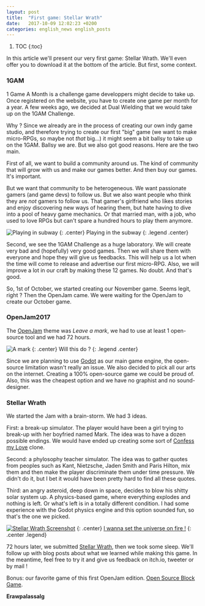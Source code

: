 ```yaml
---
layout: post
title:  "First game: Stellar Wrath"
date:   2017-10-09 12:02:23 +0200
categories: english_news english_posts
---
```


1. TOC
{:toc}

In this article we'll present our very first game: Stellar Wrath.
We'll even offer you to download it at the bottom of the article.
But first, some context.

### 1GAM

1 Game A Month is a challenge game developpers might decide to take up.
Once registered on the website, you have to create one game per month for a year.
A few weeks ago, we decided at Dual Wielding that we would take up on the 1GAM Challenge.

Why ? Since we already are in the process of creating our own indy game studio,
and therefore trying to create our first "big" game (we want to make micro-RPGs, so maybe not _that_ big...)
it might seem a bit ballsy to take up on the 1GAM.
Ballsy we are. But we also got good reasons. Here are the two main.

First of all, we want to build a community around us. The kind of community that will
grow with us and make our games better. And then buy our games. It's important.

But we want that community to be heterogeneous. We want passionate gamers (and game devs)
to follow us. But we also want people who think they are _not_ gamers to follow us.
That gamer's girlfriend who likes stories and enjoy discovering new ways of hearing them,
but hate having to dive into a pool of heavy game mechanics.
Or that married man, with a job, who used to love RPGs but can't spare a hundred hours to
play them anymore.

![Playing in subway](https://img15.hostingpics.net/pics/768110ManPlayingInSubway2.png)
{: .center}
Playing in the subway
{: .legend .center}

Second, we see the 1GAM Challenge as a huge laboratory. 
We will create very bad and (hopefully) very good games.
Then we will share them with everyone and hope they will give us feedbacks.
This will help us a lot when the time will come to release and advertise our first micro-RPG.
Also, we will improve a lot in our craft by making these 12 games. No doubt. And that's good.
 
So, 1st of October, we started creating our November game. Seems legit, right ?
Then the OpenJam came. We were waiting for the OpenJam to create our October game.

### OpenJam2017

The [OpenJam](https://itch.io/jam/open-jam-1) theme was _Leave a mark_, we had to use
at least 1 open-source tool and we had 72 hours.

![A mark](https://img15.hostingpics.net/pics/691346coin2661272640.jpg)
{: .center}
Will this do ?
{: .legend .center}

Since we are planning to use [Godot](https://godotengine.org/) as our main game engine,
the open-source limitation wasn't really an issue.
We also decided to pick all our arts on the internet. 
Creating a 100% open-source game we could be proud of.
Also, this was the cheapest option and we have no graphist and no sound-designer.

### Stellar Wrath

We started the Jam with a brain-storm. We had 3 ideas.

First: a break-up simulator. The player would have been a girl trying to break-up with her boyfried named Mark.
The idea was to have a dozen possible endings. We would have ended up creating
some sort of [Confess my Love](http://store.steampowered.com/app/637850/Confess_My_Love/) clone.


Second: a phylosophy teacher simulator. The idea was to gather quotes from
peoples such as Kant, Nietzsche, Jaden Smith and Paris Hilton, mix them and
then make the player discriminate them under time pressure.
We didn't do it, but I bet it would have been pretty hard to find all these quotes.

Third: an angry asteroid, deep down in space, decides to blow his shitty solar system up.
A physics-based game, where everything explodes and nothing is left. Or what's left is in
a totally different condition.
I had some experience with the Godot physics engine and this option sounded fun, so that's the one we picked.

[![Stellar Wrath Screenshot](https://img.itch.zone/aW1hZ2UvMTgyNDY1Lzg1MzAwOC5wbmc=/original/j8rlIR.png)](https://dualwielding.itch.io/stellar-wrath)
{: .center}
[I wanna set the universe on fire !](https://www.youtube.com/watch?v=gXzMD065HEk)
{: .center .legend}

72 hours later, we submitted [Stellar Wrath](https://dualwielding.itch.io/stellar-wrath), then we took some sleep.
We'll follow up with blog posts about what we learned while making this game.
In the meantime, feel free to try it and give us feedback on itch.io, tweeter or by mail !

Bonus: our favorite game of this first OpenJam edition. [Open Source Block Game](https://captainlex.itch.io/open-source-block-game).

**Erawpalassalg**

